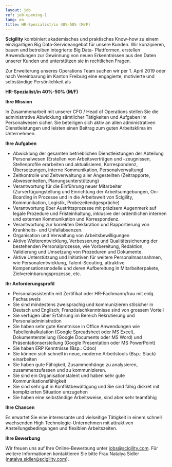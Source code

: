 ```yaml
---
layout: job
ref: job-opening-1
lang: en
title: HR-Spezialist/in 40%-50% (M/F)
---
```


<b>Scigility</b> kombiniert akademisches und praktisches Know-how zu einem einzigartigen Big Data-Serviceangebot für unsere Kunden. Wir konzipieren, bauen und betreiben integrierte Big Data- Plattformen, erstellen Anwendungen zur Gewinnung von neuen Erkenntnissen aus den Daten unserer Kunden und unterstützen sie in rechtlichen Fragen. 

Zur Erweiterung unseres Operations Team suchen wir per 1. April 2019 oder nach Vereinbarung im Kanton Freiburg eine engagierte, motivierte und selbständige Persönlichkeit als

<b>HR-Spezialist/in 40%-50% (M/F)</b>

<b>Ihre Mission</b>

In Zusammenarbeit mit unserer CFO / Head of Operations stellen Sie die administrative Abwicklung sämtlicher Tätigkeiten und Aufgaben im Personalwesen sicher. Sie beteiligen sich aktiv an allen administrativen Dienstleistungen und leisten einen Beitrag zum guten Arbeitsklima im Unternehmen.

<b>Ihre Aufgaben</b>

* Abwicklung der gesamten betrieblichen Dienstleistungen der Abteilung Personalwesen (Erstellen von Arbeitsverträgen und –zeugnissen, Stellenprofile erarbeiten und aktualisieren, Korrespondenz, Übersetzungen, interne Kommunikation, Personalverwaltung)
* Zeitkontrolle und Zeitverwaltung aller Angestellten (Zeitrapporte, Abwesenheiten, Planungsunterstützung)
* Verantwortung für die Einführung neuer Mitarbeiter (Zurverfügungstellung und Einrichtung der Arbeitsumgebungen, On-Boarding in Prozesse und in die Arbeitswelt von Scigility, Kommunikation, Logistik, Probezeitendgespräche)
* Verantwortung über Austrittsprozesse mit präzisem Augenmerk auf legale Prozedure und Fristeinhaltung, inklusive der ordentlichen internen und externen Kommunikation und Korrespondenz.
* Verantwortung zur korrekten Deklaration und Rapportierung von Krankheits- und Unfallabsenzen.
* Organisation und Verwaltung von Arbeitsbewilligungen
* Aktive Weiterentwicklung, Verbesserung und Qualitätssicherung der bestehenden Personalprozesse, wie  Vorbereitung, Redaktion, Validierung und Umsetzung von Prozeduren und Dokumente.
* Aktive Unterstützung und Initiativen für weitere Personalmassnahmen, wie Personalentwicklung, Talent-Scouting, attraktive Kompensationsmodelle und deren Aufbereitung in Mitarbeiterpakete, Zielvereinbarungsprozesse, etc.



<b>Ihr Anforderungsprofil</b>

* PersonalassistentIn mit Zertifikat oder HR-Fachmann/frau mit eidg. Fachausweis
* Sie sind mindestens zweisprachig und kommunizieren stilsicher in Deutsch und Englisch; Französischkenntnisse sind von grossem Vorteil
* Sie verfügen über Erfahrung im Bereich Rekrutierung und Personaladministration
* Sie haben sehr gute Kenntnisse in Office Anwendungen wie Tabellenkalkulation (Google Spreadsheet oder MS Excel), Dokumenterstellung (Google Documents oder MS Word) und Präsentationserstellung (Google Presentation oder MS PowerPoint)
* Sie haben ERP Kenntnisse (Bsp.: Odoo)
* Sie können sich schnell in neue, moderne Arbeitstools (Bsp.: Slack) einarbeiten
* Sie haben gute Fähigkeit, Zusammenhänge zu analysieren, zusammenzufassen und zu kommunizieren.
* Sie sind ein Organisationstalent und haben sehr gute Kommunikationsfähigkeit
* Sie sind sehr gut in Konfliktbewältigung und Sie sind fähig diskret mit komplizierten Situation umzugehen
* Sie haben eine selbständige Arbeitsweise, sind aber sehr teamfähig

<b>Ihre Chancen</b>

Es erwartet Sie eine interessante und vielseitige Tätigkeit in einem schnell wachsenden High Technologie-Unternehmen mit attraktiven Anstellungsbedingungen und flexiblen Arbeitszeiten.

<b>Ihre Bewerbung</b>

Wir freuen uns auf Ihre Online-Bewerbung unter jobs@scigility.com. Für weitere Informationen kontaktieren Sie bitte Frau Natalya Sidler (natalya.sidler@scigility.com).
